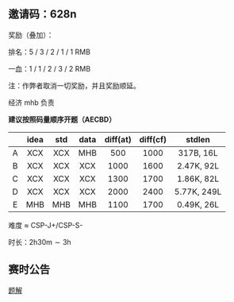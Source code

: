 ## 邀请码：628n

奖励（叠加）：

排名：5 / 3 / 2 / 1 / 1 RMB

一血：1 / 1 / 2 / 3 /  2 RMB

注：作弊者取消一切奖励，并且奖励顺延。

经济 mhb 负责

**建议按照码量顺序开题（AECBD）**

|  | idea | std | data | diff(at) | diff(cf) | stdlen
| :-: | :-: | :-: | :-: | :-: | :-: | :-: |
| A | XCX | XCX | MHB | 500 | 1000 | 317B, 16L |
| B | XCX | XCX | XCX | 1000 | 1600 | 2.47K, 92L |
| C | XCX | XCX | XCX | 1300 | 1700 | 1.86K, 82L |
| D | XCX | XCX | XCX | 2000 | 2400 | 5.77K, 249L |
| E | MHB | MHB | MHB | 1100 | 1700 | 0.49K, 26L

难度 $\approx$ CSP-J+/CSP-S-

时长：$\text{2h30m} \sim \text{3h}$

## 赛时公告

[题解](https://noip.d0j1a1701.cc/)
